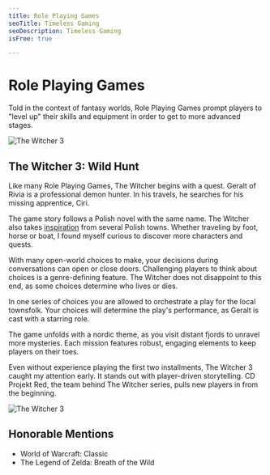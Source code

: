 ```yaml
---
title: Role Playing Games
seoTitle: Timeless Gaming
seoDescription: Timeless Gaming
isFree: true

---
```


# Role Playing Games

Told in the context of fantasy worlds, Role Playing Games prompt players to "level up" their skills and equipment in order to get to more advanced stages.

![The Witcher 3](https://s3.amazonaws.com/prod-media.gameinformer.com/styles/full/s3/2019/01/18/b3a5e939/witcher3.jpg "The Witcher 3")

## The Witcher 3: Wild Hunt

Like many Role Playing Games, The Witcher begins with a quest. Geralt of Rivia is a professional demon hunter. In his travels, he searches for his missing apprentice, Ciri. 

The game story follows a Polish novel with the same name. The Witcher also takes [inspiration](https://planpoland.com/realplacesinthewitcher/) from several Polish towns. Whether traveling by foot, horse or boat, I found myself curious to discover more characters and quests.

With many open-world choices to make, your decisions during conversations can open or close doors. Challenging players to think about choices is a genre-defining feature. The Witcher does not disappoint to this end, as some choices determine who lives or dies. 

In one series of choices you are allowed to orchestrate a play for the local townsfolk. Your choices will determine the play's performance, as Geralt is cast with a starring role.

The game unfolds with a nordic theme, as you visit distant fjords to unravel more mysteries. Each mission features robust, engaging elements to keep players on their toes. 

Even without experience playing the first two installments, The Witcher 3 caught my attention early. It stands out with player-driven storytelling. CD Projekt Red, the team behind The Witcher series, pulls new players in from the beginning.

![The Witcher 3](https://s3.amazonaws.com/prod-media.gameinformer.com/styles/body_default/s3/legacy-galleries/37537/The_Witcher_3_Wild_Hunt_Pre.jpg "The Witcher 3")

## Honorable Mentions

- World of Warcraft: Classic
- The Legend of Zelda: Breath of the Wild
